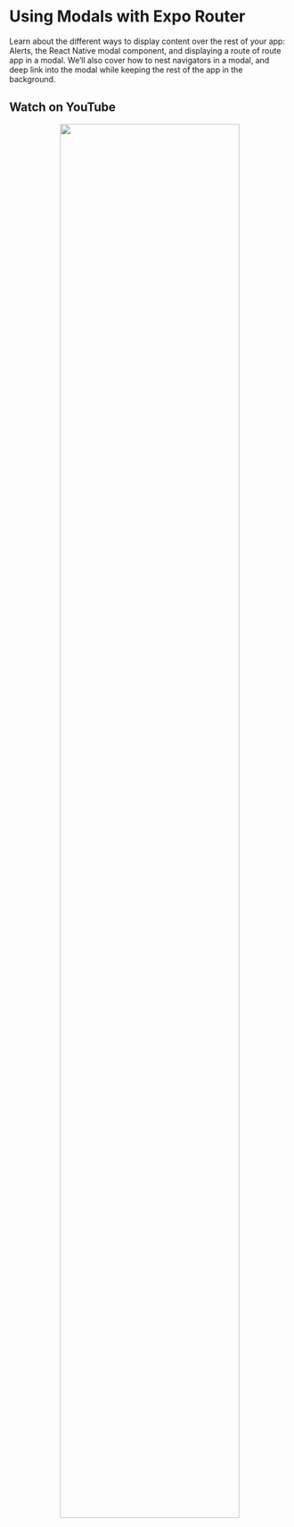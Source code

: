# Using Modals with Expo Router

Learn about the different ways to display content over the rest of your app: Alerts, the React Native modal component, and displaying a route of route app in a modal. We’ll also cover how to nest navigators in a modal, and deep link into the modal while keeping the rest of the app in the background.

## Watch on YouTube

<p align="center">
  <a href="https://www.youtube.com/watch?v=gNzuJVRmyDk">
    <img width="80%" src="https://img.youtube.com/vi/gNzuJVRmyDk/0.jpg">
  </a>
</p>
